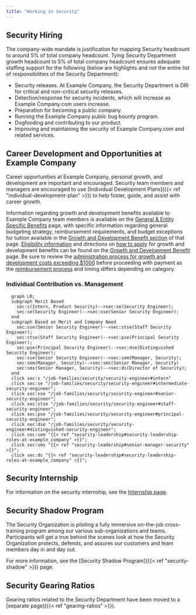 ```yaml
---
title: "Working in Security"
---
```


## Security Hiring

The company-wide mandate is justification for mapping Security headcount to around 5% of total company headcount. Tying Security Department growth headcount to 5% of total company headcount ensures adequate staffing support for the following (below are highlights and not the entire list of responsibilities of the Security Department):

- Security releases. At Example Company, the Security Department is DRI for critical and non-critical security releases.
- Detection/response for security incidents, which will increase as Example Company.com users increase.
- Preparation for becoming a public company.
- Running the Example Company public bug bounty program.
- Dogfooding and contributing to our product.
- Improving and maintaining the security of Example Company.com and related services.

## Career Development and Opportunities at Example Company

Career opportunities at Example Company, personal growth, and development are important and encouraged. Security team members and managers are encouraged to use [Individual Development Plans]({{< ref "individual-development-plan" >}}) to help foster, guide, and assist with career growth.

Information regarding growth and development benefits available to Example Company team members is available on the [General & Entity Specific Benefits](/handbook/total-rewards/benefits/general-and-entity-benefits/#growth-and-development-benefit) page, with specific information regarding general budgeting strategy, reimbursement requirements, and budget exceptions for tuition available in the [Growth and Development Benefit section](/handbook/total-rewards/benefits/general-and-entity-benefits/#growth-and-development-benefit) of that page.  [Eligibility information](/handbook/total-rewards/benefits/general-and-entity-benefits/growth-and-development/#growth-and-development-benefit-eligibility) and directions on [how to apply](/handbook/total-rewards/benefits/general-and-entity-benefits/growth-and-development/#how-to-apply-for-growth-and-development-benefits) for growth and development benefits can be found on the [Growth and Development Benefit](/handbook/total-rewards/benefits/general-and-entity-benefits/growth-and-development/) page.  Be sure to review the [administration process for growth and development costs exceeding $1000](/handbook/total-rewards/benefits/general-and-entity-benefits/growth-and-development/#administration-of-growth-and-development-reimbursements-over-1000) before proceeding with payment as the [reimbursement process](/handbook/total-rewards/benefits/general-and-entity-benefits/growth-and-development/#types-of-growth-and-development-reimbursements) and timing differs depending on category.

### Individual Contribution vs. Management

```mermaid
  graph LR;
  subgraph Merit Based
    sec:s(Intern, Product Security)-->sec:se(Security Engineer);
    sec:se(Security Engineer)-->sec:sse(Senior Security Engineer);
  end
  subgraph Based on Merit and Company Need
    sec:sse(Senior Security Engineer)-->sec:stse(Staff Security Engineer);
    sec:stse(Staff Security Engineer)-->sec:pse(Principal Security Engineer);
    sec:pse(Principal Security Engineer)-->sec:dse(Distinguished Security Engineer);
    sec:sse(Senior Security Engineer)-->sec:sem(Manager, Security);
    sec:sem(Manager, Security)-->sec:sms(Senior Manager, Security)
    sec:sms(Senior Manager, Security)-->sec:ds(Director of Security);
  end
  click sec:s "/job-families/security/security-engineer#intern"
  click sec:se "/job-families/security/security-engineer#intermediate-security-engineer";
  click sec:sse "/job-families/security/security-engineer#senior-security-engineer";
  click sec:stse "/job-families/security/security-engineer#staff-security-engineer";
  click sec:pse "/job-families/security/security-engineer#principal-security-engineer";
  click sec:dse "/job-families/security/security-engineer#distinguished-security-engineer";
  click sec:sem "{{< ref "security-leadership#security-leadership-roles-at-example_company" >}}";
  click sec:sms "{{< ref "security-leadership#senior-manager-security" >}}";
  click sec:ds "{{< ref "security-leadership#security-leadership-roles-at-example_company" >}}";
```

## Security Internship

For information on the security internship, see the [Internship page](internship/).

## Security Shadow Program

The Security Organization is piloting a fully immersive on-the-job cross-training program among our various sub-organizations and teams. Participants will get a true behind the scenes look at how the Security Organization protects, defends, and assures our customers and team members day in and day out.

For more information, see the [Security Shadow Program]({{< ref "security-shadow" >}}) page.

## Security Gearing Ratios

Gearing ratios related to the Security Department have been moved to a [separate page]({{< ref "gearing-ratios" >}}).
